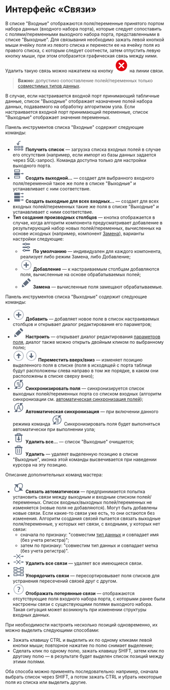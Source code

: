 # Интерфейс «Связи»

В списке "Входные" отображаются поля/переменные принятого портом набора данных (входного набора порта), которые следует сопоставить с полями/переменными выходного набора порта, представленными в списке "Выходные". Для связывания необходимо зажать левой кнопкой мыши ячейку поля из левого списка и перенести ее на ячейку поля из правого списка, с которым следует соотнести, затем отпустить левую кнопку мыши, при этом отобразится графическая связь между ними. Удалить такую связь можно нажатием на кнопку ![](../../images/icons/link-grid/remove-link_hover.svg) на линии связи.

> **Важно:** допустимо сопоставление полей/переменных только [совместимых типов данных](../../data/compatibility.md).

В случае, если настраивается входной порт принимающий табличные данные, список "Выходные" отображает назначение полей набора данных, подаваемого на обработку алгоритмом узла. Если настраивается входной порт принимающий переменные, список "Выходные" отображает значения переменных.

Панель инструментов списка "Входные" содержит следующие команды:

* ![](../../images/icons/toolbar-controls/get-column-list_default.svg) **Получить список** — загрузка списка входных полей в случае его отсутствия (например, если импорт из базы данных задается через SQL-запрос). Команда доступна только для настройки выходного порта.
* ![](../../images/icons/toolbar-controls/create-out-column_default.svg) **Создать выходной...** — создает для выбранного входного поля/переменной такое же поле в списке "Выходные" и устанавливает с ним соответствие.
* ![](../../images/icons/toolbar-controls/create-out-columns_default.svg) **Создать выходные для всех входных...** — создает для всех входных полей/переменных такие же поля в списке "Выходные" и устанавливает с ними соответствие.
* **Тип создания производных столбцов** — кнопка отображается в случае, когда алгоритм компонента предусматривает добавление в результирующий набор новых полей/переменных, вычисленных на основе исходных (например, компонент [Замена](../../processors/transformation/substitution/README.md)), варианты настройки следующие:
   * ![](../../images/icons/toolbar-controls/tune_default.svg) **По умолчанию** — индивидуален для каждого компонента, реализует либо режим Замена, либо Добавление;
   * ![](../../images/icons/toolbar-controls/plus_default.svg) **Добавление** — к настраиваемым столбцам добавляются поля, вычисленные на основе обрабатываемых полей;
   * ![](../../images/icons/toolbar-controls/edit_default.svg) **Замена** — вычисленные поля замещают обрабатываемые.

Панель инструментов списка "Выходные" содержит следующие команды:

* ![](../../images/icons/toolbar-controls/plus_default.svg) **Добавить** — добавляет новое поле в список настраиваемых столбцов и открывает диалог редактирования его параметров;
* ![](../../images/icons/toolbar-controls/edit_default.svg) **Настроить** — открывает диалог редактирования [параметров поля](../../processors/transformation/fields-parameters.md), диалог также можно открыть двойным кликом по выбранному полю;
* ![](../../images/icons/toolbar-controls/moveup_default.svg) ![](../../images/icons/toolbar-controls/movedown_default.svg) **Переместить вверх/вниз** — изменяет позицию выделенного поля в списке (поля в исходящей с порта таблице будут расположены слева направо в том же порядке, в каком они расположены в списке сверху вниз);
* ![](../../images/icons/toolbar-controls/sync-columns_default.svg) **Синхронизировать поля** — синхронизируется список выходных полей/переменных порта со списком входных (алгоритм синхронизации см. [автоматическая синхронизация полей](./field-synchronization.md));
* ![](../../images/icons/toolbar-controls/auto-sync-columns_default.svg) **Автоматическая синхронизация** — при включении данного режима команда  ![](../../images/icons/toolbar-controls/sync-columns_default.svg) Синхронизировать поля будет выполняться автоматически при выполнении узла;
* ![](../../images/icons/toolbar-controls/delete-all_default.svg) **Удалить все...** — список "Выходные" очищается;
* ![](../../images/icons/toolbar-controls/delete_default.svg) **Удалить** — удаляет выделенную позицию в списке "Выходные", иконка этой команды высвечивается при наведении курсора на эту позицию.

Описание дополнительных команд мастера:

* ![](../../images/icons/toolbar-controls/auto-connect_default.svg) **Связать автоматически** — предпринимается попытка установить связи между выходным и входным списком полей/переменных. Список входных/выходных полей/переменных не изменяется (новые поля не добавляются). Могут быть добавлены новые связи. Если какие-то связи уже есть, то они остаются без изменения. Алгоритм создания связей пытается связать выходные поля/переменные, у которых нет связи, с входными, у которых нет связи:
   * сначала по признаку: "совместим [тип данных](../../data/compatibility.md) и совпадает имя (без учета регистра)";
   * затем по признаку: "совместим тип данных и совпадает метка (без учета регистра)".
* ![](../../images/icons/toolbar-controls/remove-all-links_default.svg) **Удалить все связи** — удаляет все имеющиеся связи.
* ![](../../images/icons/toolbar-controls/order-links_default.svg) **Упорядочить связи** — пересортировывает поля списков для устранения пересечений связей друг с другом.
* ![](../../images/icons/toolbar-controls/help_default.svg) **Отображать потерянные связи** — отображаются отсутствующие поля входного набора порта, с которыми ранее были настроены связи с существующими полями выходного набора. Такая ситуация может возникнуть при изменении структуры входных данных.

При необходимости настроить несколько позиций одновременно, их можно выделить следующими способами:

* Зажать клавишу CTRL и выделить их по одному кликами левой кнопки мыши; повторное нажатие по полю снимает выделение;
* Сделать клик по одному полю, зажать клавишу SHIFT, затем клик по другому полю — в результате будет выделен список позиций между этими полями.

Оба способа можно применять последовательно: например, сначала выбрать список через SHIFT, а потом зажать CTRL и убрать некоторые поля из списка или выделить другие.
